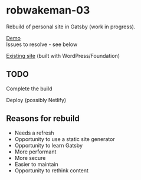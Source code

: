 # robwakeman-03

Rebuild of personal site in Gatsby (work in progress).

[Demo](http://dev.robwakeman.com/robwakeman-03/)  
Issues to resolve - see below

[Existing site](https://www.robwakeman.com/) (built with WordPress/Foundation)

## TODO

Complete the build

Deploy (possibly Netlify)

## Reasons for rebuild

- Needs a refresh
- Opportunity to use a static site generator
- Opportunity to learn Gatsby
- More performant
- More secure
- Easier to maintain
- Opportunity to rethink content
